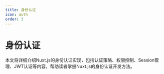 ```yaml
---
title: 身份认证
icon: auth
order: 3
---
```


# 身份认证

本文将详细介绍Nuxt.js的身份认证实现，包括认证策略、权限控制、Session管理、JWT认证等内容，帮助读者掌握Nuxt.js的身份认证开发方法。
